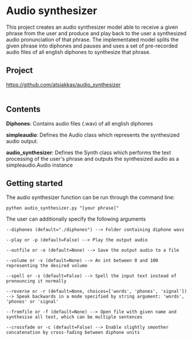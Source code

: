 # Audio synthesizer

This project creates an audio synthesizer model able to receive a given phrase from the user and produce and play back to the user a synthesized audio pronunciation of that phrase. The implementated model splits the given phrase into diphones and pauses and uses a set of pre-recorded audio files of all english diphones to synthesize that phrase. 


## Project

https://github.com/atsiakkas/audio_synthesizer<br/>
<br/>

## Contents

**Diphones**: Contains audio files (.wav) of all english diphones

**simpleaudio**: Defines the Audio class which represents the synthesized audio output.

**audio_synthesizer**: Defines the Synth class which performs the text processing of the user's phrase and outputs the synthesized audio as a simpleaudio.Audio instance


## Getting started

The audio synthesizer function can be run through the command line:
```
python audio_synthesizer.py "[your phrase]"
```

The user can additionally specify the following arguments

    --diphones (default="./diphones") --> Folder containing diphone wavs
    
    --play or -p (default=False) --> Play the output audio
    
    --outfile or -o (default=None) --> Save the output audio to a file
    
    --volume or -v (default=None) --> An int between 0 and 100 representing the desired volume
    
    --spell or -s (default=False) --> Spell the input text instead of pronouncing it normally
    
    --reverse or -r (default=None, choices=['words', 'phones', 'signal']) --> Speak backwards in a mode specified by string argument: 'words', 'phones' or 'signal'
    
    --fromfile or -f (default=None) --> Open file with given name and synthesise all text, which can be multiple sentences
    
    --crossfade or -c (default=False) --> Enable slightly smoother concatenation by cross-fading between diphone units





